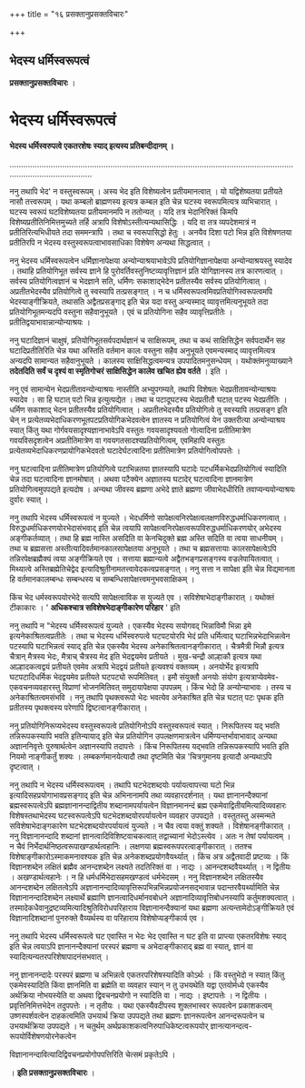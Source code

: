 +++
title = "१६ प्रसक्तानुप्रसक्तविचारः"

+++


## भेदस्य धर्मिस्वरूपत्वं

**प्रसक्तानुप्रसक्तविचारः** ।

# भेदस्य धर्मिस्वरूपत्वं

**भेदस्य धर्मिस्वरुपत्वे एकतरशेषः स्याद् इत्यस्य प्रतिबन्दीदानम् ।**

................................................................................................................................................................

ननु तथापि भेद' न वस्तुस्वरूपम् । अस्य भेद इति विशेष्यत्वेन प्रतीयमानत्वात् । यो यद्विशेष्यतया प्रतीयते नासौ तत्त्वरूपम् । यथा कम्बलो ब्राह्मणस्य इत्यत्र कम्बल इति चेन्न घटस्य स्वरूपमित्यत्र व्यभिचारात् । घटस्य स्वरूपं घटविशेष्यतया प्रतीयमानमपि न ततोन्यत् । यदि तत्र भेदानिरिक्तं किमपि विशेष्यप्रतीतिनिमित्तमुच्यते तर्हि अत्रापि विशेषोऽस्तीत्यन्यथासिद्धिः । यदि वा तत्र व्यपदेशमात्रं न प्रतीतिरित्यभिधीयते तदा सममन्त्रापि । तथा च स्वरूपासिद्धो हेतुः । अनयैव दिशा पटो भिन्न इति विशेषणतया प्रतीतिरपि न भेदस्य वस्तुस्वरूपत्वाभावसाधिका विशेषेण अन्यथा सिद्धत्वात् ।

ननु भेदस्य धर्मिस्वरूपत्वेन धर्मिज्ञानापेक्षया अन्योन्याश्रयाभावेऽपि प्रतियोगिज्ञानापेक्षया अन्योन्याश्रयस्तु स्यादेव । तथाहि प्रतियोगिभूत सर्वस्य ज्ञाने हि पुरोवर्तिवस्तुनिष्टव्यावृत्तिज्ञानं प्रति योगिज्ञानस्य तत्र कारणत्वात् । सर्वस्य प्रतियोगित्वज्ञानं च भेदज्ञाने सति, धर्मिणः सकाशाद्भेदेन प्रतीतस्यैव सर्वस्य प्रतियोगित्वात् । अप्रतीतभेदस्यैव प्रतियोगित्वे तु स्वस्यापि तत्प्रसङ्गात् । न च धर्मिस्वरूपत्वमिवप्रतियोगिस्वरूपत्वमपि भेदस्याङ्गीक्रियते, तथासति अद्वैतप्रसङ्गाद् इति चेन्न यदा वस्तु अन्यस्माद् व्यावृत्तमित्यनुभूयते तदा प्रतियोगिभूतमन्यदपि वस्तुना सहैवानुभूयते । एवं च प्रतियोगिना सहैव व्यावृत्तिप्रतीतेः । प्रतीतिद्वयाभावान्नान्योन्याश्रयः ।

ननु घटादिज्ञानं चाक्षुषं, प्रतियोगिभूतसर्वपदार्थज्ञानं च साक्षिरूपम्, तथा च कथं साक्षिसिद्धेन सर्वपदार्थेन सह घटादिप्रतीतिरिति चेन्न यथा अस्तिति वर्तमान कालः वस्तुना सहैव अनुभूयते एवमन्यस्माद् व्यावृत्तमित्यत्र अन्यदपि सामान्यत सहैवानुभूयते । कालस्य साक्षिसिद्धत्वमन्यत्र उपपादितमनुसन्धेयम् । यथोक्तंमनुव्याख्याने **तदेतदिति सर्वं च दृश्यं वा स्मृतिगोचरं साक्षिसिद्धेन कालेव खचित ह्येव वर्तते** । इति ।

ननु एवं सामान्येन भेदप्रतीतावन्योन्याश्रयः नास्तीति अभ्युपगम्यते, तथापि विशेषतः भेदप्रतीतावन्योन्याश्रयः स्यादेव । सा हि घटात् पटो भिन्न इत्युत्पद्येत । तथा च पटादूघटस्य भेदप्रतीतौ घटात् पटस्य भेदप्रतीतिः । धर्मिण सकाशाद् भेदन प्रतीतस्यैव प्रतियोगित्वात् । अप्रतीतभेदस्यैव प्रतियोगित्वे तु स्वस्यापि तत्प्रसङ्ग इति चेन् न प्रत्येतव्यभेदाधिकरणभूतपटप्रतियोगिकभेदवत्वेन ज्ञातस्य न प्रतियोगित्वं येन उक्तरीत्या अन्योन्याश्रय स्यात् किंतु यथा गोर्गवयसादृश्यज्ञानाभावेऽपि वस्तुतः गवयसादृश्यवतो गोत्वादिना प्रतीतिमात्रेण गवयविसदृशत्वेन अप्रतीतिमात्रेण वा गवयगतसादश्यप्रतियोगित्वम्, एवमिहापि वस्तुतः प्रत्येतव्यभेदाधिकरणप्रायोगिकभेदवतो घटादेर्घटत्वादिना प्रतीतिमात्रेण प्रतियोगित्वोपपत्तेः ।

ननु घटत्वादिना प्रतीतिमात्रेण प्रतियोगित्वे पटाभिन्नतया ज्ञातस्यापि घटादेः पटधर्मिकभेदप्रतियोगित्वं स्यादिति चेन्न तदा घटत्वादिना ज्ञानमोषात् । अथवा पटैक्येन अज्ञातस्य घटादेर् घटत्वादिना ज्ञानमात्रेण प्रतियोगित्वमुपपद्यते इत्यदोष । अन्यथा जीवस्य ब्रह्मणा अभेदे ज्ञाते ब्रह्मणा जीवाभेदधीरिति तवाप्यन्ययोन्याश्रयः दुर्वारः स्यात् ।

ननु तथापि भेदस्य धर्मिस्वरूपत्वं न युज्यते । भेदधर्मिणो सापेक्षत्वनिरपेक्षत्वलक्षणविरुद्धधर्माधिकरणत्वात् । विरुद्धधर्माधिकरणयोरभेदासंभवाद् इति चेन्न त्वयापि सापेक्षत्वनिरपेक्षत्वरूपविरुद्धधर्माधिकरणयोर् अभेदस्य अङ्गीकर्तव्यात् । तथा हि ब्रह्म नास्ति असदिति वा केनचिदुक्ते ब्रह्म अस्ति सदिति वा त्वया साधनीयम् । तथा च ब्रह्मसत्ता अस्तीत्यादिवर्तमानकालसापेक्षतया अनुभूयते । तथा च ब्रह्मसत्तायाः कालसापेक्षत्वेऽपि तन्निरपेक्षब्रह्मैक्यं त्वया अङ्गीक्रियते एव । सत्ताया ब्रह्मान्यत्वे अद्वैतभङ्गप्रसङ्गस्य वज्रलेपायितत्वात् । मिथ्यात्वे अस्तिब्रह्मेतिचेद्वेद इत्यादिश्रुतीनामतत्त्वावेदकत्वप्रसङ्गात् । ननु सत्ता न सापेक्षा इति चेन्न विद्यमानता हि वर्तमानकालम्बन्धः सम्बन्धस्य च सम्बन्धिसापेक्षत्त्वमनुभवसाक्षिकम् ।

किंच भेद धर्मस्वरूपयोरभेदे सत्यपि सापेक्षत्वाविक स युज्यते एव । सविशेषाभेदाङ्गीकारात् । यथोक्तं टीकाकारः । ' **अधिकश्चात्र सविशेषभेदाङ्गीकारेण परिहार** ' इति

ननु तथापि न "भेदस्य धर्मिस्वरूपत्वं युज्यते । एकस्यैव भेदस्य सयोगवद् भिन्नाविमौ भिन्ना इमे इत्यनेकाश्रितत्वप्रतीतेः । तथा च भेदस्य धर्भिस्वरुपत्वे घटपटयोरपि भेदं प्रति धर्मित्वाद् घटाभिन्नभेदाभिन्नत्वेन पटस्यापि घटाभिन्नत्वं स्याद् इति चेन्न एकस्यैव भेदस्य अनेकाश्रितत्वानङ्गीकारात् । चैत्रमैत्री भिन्नौ इत्यत्र चैत्रान् मैत्रस्य भेदः, मैत्राच् चैत्रस्य मेद इति भेदद्वयमेव प्रतीयते । मुख-चन्द्रौ आल्हाकौ इत्यत्र यथा आल्हादकत्वद्वयं प्रतीयते एवमेव अत्रापि भेदद्वयं प्रतीयते इत्यवश्यं वक्तव्यम् । अनयोर्भेद इत्यत्रापि घटपटादिधर्मिक भेदद्वयमेव प्रतीयते घटपट्यो रूपमितिवत् । इमौ संयुक्तौ अनयोः संयोग इत्यत्राप्येवमेव-एकवचनव्यवहारस्तु विप्राणां भोजनमितिवत् समुदायापेक्षया उपपन्नम् । किंच भेदो हि अन्योन्याभावः । तस्य च अनेकाश्रितत्वमसंभवि । ननु तथापि पृथक्त्वरूपो भेदः भवत्येव अनेकाश्रित इति चेन्न घटात् पटः पृथक इति प्रतीतस्य पृथक्त्वस्य परेणापि द्विष्टत्वानङ्गीकारात् ।

ननु प्रतियोगिनिरूप्यभेदस्य वस्तुस्वरूपत्वे प्रतियोगिनोऽपि वस्तुस्वरूपत्वं स्यात् । निरूपितस्य यद् भवति तन्निरूपकस्यापि भवति इतिन्यायाद् इति चेन्न प्रतियोगिन उपलक्षणमात्रत्वेन धर्मिण्यन्तर्भावाभावाद् अन्यथा अज्ञाननिवृत्तेः पुरुषार्थत्वेन अज्ञानस्यापि तदापत्तेः । किंच निरूपितस्य यद्भवति तन्निरूपकस्यापि भवति इति नियमो नाङ्गीकर्तुं शक्यः । लम्बकर्णमानयेत्यादौ तथा दृष्टमिति चेन्न 'चित्रगुमानय इत्यादौ अन्यथाऽपि दृष्टत्वात् ।

ननु तथापि न भेदस्य धर्मिस्वरूपत्वम् । तथापि घटभेदशब्दयोः पर्यायत्वापत्त्या घटो भिन्न इत्यादिसहप्रयोगाभावप्रसङ्गाद् इति चेन्न अभिनानामपि तथा व्यवहारदर्शनात् । यथा ज्ञानानन्दैक्यानां ब्रह्मस्वरूपत्वेऽपि ब्रह्मज्ञानानन्दाद्वितीय शब्दानामपर्यायत्वेन विज्ञानमानन्दं ब्रह्म एकमेवाद्वितीयमित्यादिव्यवहारः विशेषस्तथाभेदस्य घटस्वरूपत्वेऽपि घटभेदशब्दयोरपर्यायत्वेन व्यवहार उपपद्यते । वस्तुतस्तु अस्मन्मते सविशेषाभेदाङ्गकारेण घटभेदशब्दयोरपर्यायत्वं युज्यते । न चैव त्वया वक्तुं शक्यते । विशेषानङ्गीकारात् । ननु विज्ञानानन्दादि शब्दानां ज्ञानत्वादिविशिष्टवाचकत्वात् तद्वाच्यानां भेदोऽस्त्येव । अतः न तेषां पर्यायत्वम् । न चैवं निर्भेदार्थनिष्ठत्वरूपाखण्डार्थत्वहानिः । लक्षणया ब्रह्मस्वरूपपरत्वाङ्गीकारात् । ततश्च विशेषाङ्गीकारोऽस्माकमनावश्यक इति चेन्न अनेकशब्दप्रयोगवैयर्थ्यात् । किंच अत्र अद्वैतवादी प्रष्टव्यः । किं विज्ञानशब्देन लक्षितं ब्रह्मैव आनन्दशब्देन लक्ष्यते तदतिरिक्तं वा । नाद्यः । आनन्दशब्दवैयर्थ्यात् । न द्वितीयः । अखण्डार्थत्वहानेः । न हि धर्मधर्मिभेदासहमखण्डत्वं धर्मभेदसम् । ननु विज्ञानशब्देन लक्षितस्यैव आनन्दशब्देन लक्षितत्वेऽपि अज्ञानानन्दादिव्यावृत्तिरूपभिन्नभिन्नप्रयोजनसद्भावान्न पदान्तरवैयर्थ्यामिति चेन्न विज्ञानानन्दादिशब्देन लक्ष्यार्थे ब्रह्माणि ज्ञानत्वादिधर्मानवबोधने अज्ञानादिव्यावृत्तिबोधनस्यापि कर्तुमशक्यत्वात् । तस्मादेकधैवानुद्रष्टव्यमित्यादिश्रुतिविरोधपरिहाराय विज्ञानानन्दैक्यानां यथा ब्रह्मणा अत्यन्तामेदोऽङ्गीक्रियते एवं विज्ञानादिशब्दानां पुनरुक्ते वैय्यर्थस्य वा परिहाराय विशेषोप्यङ्गीकार्य एव ।

ननु तथापि भेदस्य धर्मिस्वरूपत्वे घट एवास्ति न भेदः भेद एवास्ति न घट इति वा प्राप्त्या एकतरविशेषः स्याद् इति चेन्न त्वयाऽपि ज्ञानानन्दैक्यानां परस्परं ब्रह्मणा च अभेदाङ्गीकाराद् ब्रह्म वा स्यात्, ज्ञानं वा स्यादित्यन्यतरपरिशेषापादनंसभवात् ।

ननु ज्ञानानन्दादेः परस्परं ब्रह्मणा च अभिन्नत्वे एकतरपरिशेषस्यादिति कोऽर्थः । किं वस्तुभेदो न स्यात् किंतु एकमेवस्यादिति किंवा ज्ञानमिति वा ब्रह्मेति वा व्यवहार स्यान् न तु उभयथेति यद्वा एतयोर्मध्ये एकस्यैव अर्थक्रिया नोभयस्येति वा अथवा द्विवचनप्रयोगो न स्यादिति वा । नाद्यः । इष्टापत्तेः । न द्वितीयः । प्रवृत्तिनिमित्तभेदेन तदुपपत्तेः । न तृतीयः । यथा एकस्यैवदीपस्य शुक्लभास्वर रूपवत्वेन प्रकाशकत्वम् उष्णस्पर्शवत्वेन दाहकत्वमिति उभयार्थ क्रिया उपपद्यते तथा ब्रह्मणः ज्ञानरूपत्वेन आनन्दरूपत्वेन च उभयार्थक्रिया उपपद्यते । न चतुर्थम् अर्थप्रकाशकत्वनिरुपाधिकेष्टत्वरूपयोर् ज्ञानत्यानन्दत्व- रूपयोर्विशेषणयोरनेकत्वेन

विज्ञानानन्दावित्यादिद्विवचनप्रयोगोपपत्तिरिति चेत्समं प्रकृतेऽपि ।

। **इति प्रसक्तानुप्रसक्तविचारः** ।

